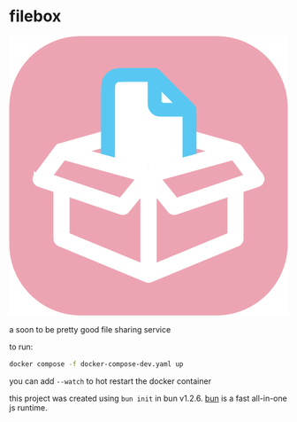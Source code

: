 # filebox

![filebox logo](./web/public/logo.svg)

a soon to be pretty good file sharing service

to run:

```bash
docker compose -f docker-compose-dev.yaml up
```

you can add `--watch` to hot restart the docker container

this project was created using `bun init` in bun v1.2.6. [bun](https://bun.sh) is a fast all-in-one js runtime.
